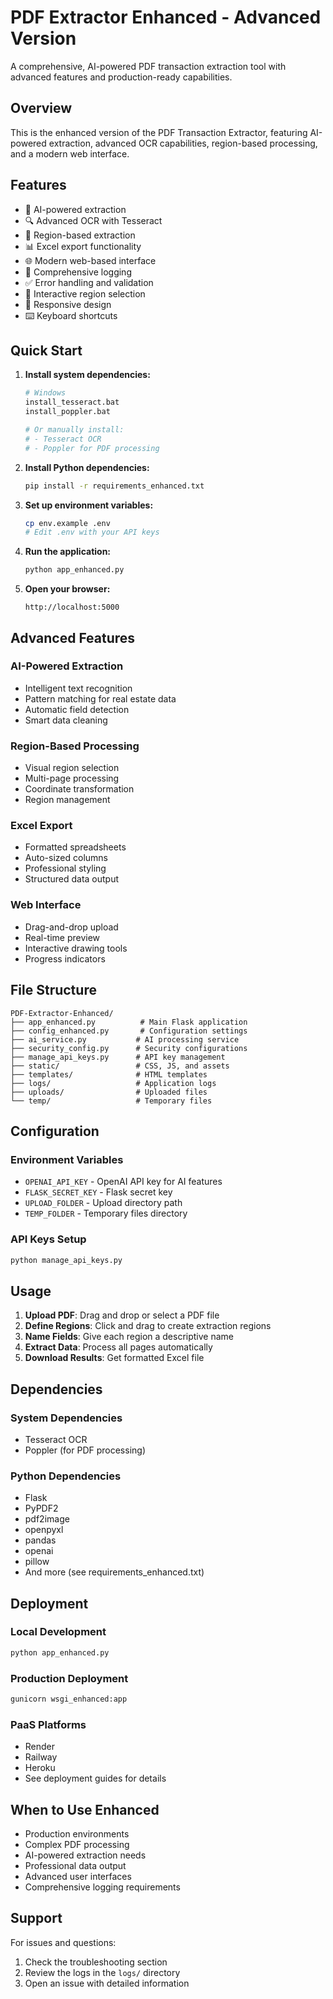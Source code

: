 # PDF Extractor Enhanced - Advanced Version

A comprehensive, AI-powered PDF transaction extraction tool with advanced features and production-ready capabilities.

## Overview

This is the enhanced version of the PDF Transaction Extractor, featuring AI-powered extraction, advanced OCR capabilities, region-based processing, and a modern web interface.

## Features

- 🤖 AI-powered extraction
- 🔍 Advanced OCR with Tesseract
- 📍 Region-based extraction
- 📊 Excel export functionality
- 🌐 Modern web-based interface
- 📝 Comprehensive logging
- ✅ Error handling and validation
- 🎨 Interactive region selection
- 📱 Responsive design
- ⌨️ Keyboard shortcuts

## Quick Start

1. **Install system dependencies:**
   ```bash
   # Windows
   install_tesseract.bat
   install_poppler.bat
   
   # Or manually install:
   # - Tesseract OCR
   # - Poppler for PDF processing
   ```

2. **Install Python dependencies:**
   ```bash
   pip install -r requirements_enhanced.txt
   ```

3. **Set up environment variables:**
   ```bash
   cp env.example .env
   # Edit .env with your API keys
   ```

4. **Run the application:**
   ```bash
   python app_enhanced.py
   ```

5. **Open your browser:**
   ```
   http://localhost:5000
   ```

## Advanced Features

### AI-Powered Extraction
- Intelligent text recognition
- Pattern matching for real estate data
- Automatic field detection
- Smart data cleaning

### Region-Based Processing
- Visual region selection
- Multi-page processing
- Coordinate transformation
- Region management

### Excel Export
- Formatted spreadsheets
- Auto-sized columns
- Professional styling
- Structured data output

### Web Interface
- Drag-and-drop upload
- Real-time preview
- Interactive drawing tools
- Progress indicators

## File Structure

```
PDF-Extractor-Enhanced/
├── app_enhanced.py          # Main Flask application
├── config_enhanced.py       # Configuration settings
├── ai_service.py           # AI processing service
├── security_config.py      # Security configurations
├── manage_api_keys.py      # API key management
├── static/                 # CSS, JS, and assets
├── templates/              # HTML templates
├── logs/                   # Application logs
├── uploads/                # Uploaded files
└── temp/                   # Temporary files
```

## Configuration

### Environment Variables
- `OPENAI_API_KEY` - OpenAI API key for AI features
- `FLASK_SECRET_KEY` - Flask secret key
- `UPLOAD_FOLDER` - Upload directory path
- `TEMP_FOLDER` - Temporary files directory

### API Keys Setup
```bash
python manage_api_keys.py
```

## Usage

1. **Upload PDF**: Drag and drop or select a PDF file
2. **Define Regions**: Click and drag to create extraction regions
3. **Name Fields**: Give each region a descriptive name
4. **Extract Data**: Process all pages automatically
5. **Download Results**: Get formatted Excel file

## Dependencies

### System Dependencies
- Tesseract OCR
- Poppler (for PDF processing)

### Python Dependencies
- Flask
- PyPDF2
- pdf2image
- openpyxl
- pandas
- openai
- pillow
- And more (see requirements_enhanced.txt)

## Deployment

### Local Development
```bash
python app_enhanced.py
```

### Production Deployment
```bash
gunicorn wsgi_enhanced:app
```

### PaaS Platforms
- Render
- Railway
- Heroku
- See deployment guides for details

## When to Use Enhanced

- Production environments
- Complex PDF processing
- AI-powered extraction needs
- Professional data output
- Advanced user interfaces
- Comprehensive logging requirements

## Support

For issues and questions:
1. Check the troubleshooting section
2. Review the logs in the `logs/` directory
3. Open an issue with detailed information
